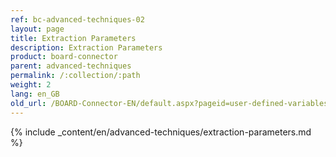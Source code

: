 ```yaml
---
ref: bc-advanced-techniques-02
layout: page
title: Extraction Parameters
description: Extraction Parameters
product: board-connector
parent: advanced-techniques
permalink: /:collection/:path
weight: 2
lang: en_GB
old_url: /BOARD-Connector-EN/default.aspx?pageid=user-defined-variables
---
```

{% include _content/en/advanced-techniques/extraction-parameters.md %}
